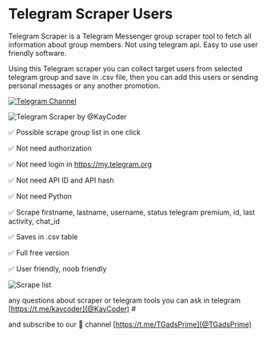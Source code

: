 # Telegram Scraper Users
Telegram Scraper is a Telegram Messenger group scraper tool to fetch all information about group members. Not using telegram api. Easy to use user friendly software.

Using this Telegram scraper you can collect target users from selected telegram group and save in .csv file, then you can add this users or sending personal messages or any another promotion.

[![Telegram Channel](https://camo.githubusercontent.com/187931fae4b3b53083cbcda249c5df2f2e48df087e561bebf2bc8068dcaa13c5/68747470733a2f2f696d672e736869656c64732e696f2f62616467652f4a6f696e2d54656c656772616d25323047726f75702d626c75652e7376673f6c6f676f3d74656c656772616d "Join to US TG")](https://t.me/TGadsPrime)


![Telegram Scraper by @KayCoder](http://dl4.joxi.net/drive/2024/05/08/0038/4026/2551738/38/8328bb2dbc.jpg)

✅ Possible scrape group list in one click

✅ Not need authorization

✅ Not need login in https://my.telegram.org

✅ Not need API ID and API hash

✅ Not need Python

✅  Scrape firstname, lastname, username, status telegram premium, id, last activity, chat_id

✅ Saves in .csv table

✅ Full free version

✅ User friendly, noob friendly


![Scrape list](http://dl4.joxi.net/drive/2024/05/08/0038/4026/2551738/38/fa933fc1c9.jpg)

any questions about scraper or telegram tools you can ask in telegram [https://t.me/kaycoder](@KayCoder) #

and subscribe to our 📢 channel [https://t.me/TGadsPrime](@TGadsPrime)
